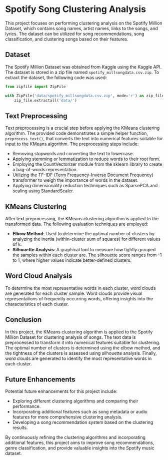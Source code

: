 # Spotify Song Clustering Analysis

This project focuses on performing clustering analysis on the Spotify Million Dataset, which contains song names, artist names, links to the songs, and lyrics. The dataset can be utilized for song recommendations, song classification, and clustering songs based on their features.

## Dataset

The Spotify Million Dataset was obtained from Kaggle using the Kaggle API. The dataset is stored in a zip file named `spotify_millsongdata.csv.zip`. To extract the dataset, the following code was used:

```python
from zipfile import ZipFile

with ZipFile('data/spotify_millsongdata.csv.zip', mode='r') as zip_file:
    zip_file.extractall('data/')
```

## Text Preprocessing

Text preprocessing is a crucial step before applying the KMeans clustering algorithm. The provided code demonstrates a simple helper function, `preprocess_text()`, that converts the text into numerical features suitable for input to the KMeans algorithm. The preprocessing steps include:

- Removing stopwords and converting the text to lowercase.
- Applying stemming or lemmatization to reduce words to their root form.
- Employing the CountVectorizer module from the sklearn library to create a bag-of-words representation.
- Utilizing the TF-IDF (Term Frequency-Inverse Document Frequency) transformer to weigh the importance of words in the dataset.
- Applying dimensionality reduction techniques such as SparsePCA and scaling using StandardScaler.

## KMeans Clustering

After text preprocessing, the KMeans clustering algorithm is applied to the transformed data. The following evaluation techniques are employed:

- **Elbow Method**: Used to determine the optimal number of clusters by analyzing the inertia (within-cluster sum of squares) for different values of k.
- **Silhouette Analysis**: A graphical tool to measure how tightly grouped the samples within each cluster are. The silhouette score ranges from -1 to 1, where higher values indicate better-defined clusters.

## Word Cloud Analysis

To determine the most representative words in each cluster, word clouds are generated for each cluster sample. Word clouds provide visual representations of frequently occurring words, offering insights into the characteristics of each cluster.

## Conclusion

In this project, the KMeans clustering algorithm is applied to the Spotify Million Dataset for clustering analysis of songs. The text data is preprocessed to transform it into numerical features suitable for clustering. The optimal number of clusters is determined using the elbow method, and the tightness of the clusters is assessed using silhouette analysis. Finally, word clouds are generated to identify the most representative words in each cluster.

## Future Enhancements

Potential future enhancements for this project include:

- Exploring different clustering algorithms and comparing their performance.
- Incorporating additional features such as song metadata or audio features for more comprehensive clustering analysis.
- Developing a song recommendation system based on the clustering results.

By continuously refining the clustering algorithms and incorporating additional features, this project aims to improve song recommendations, genre classification, and provide valuable insights into the Spotify music dataset.
